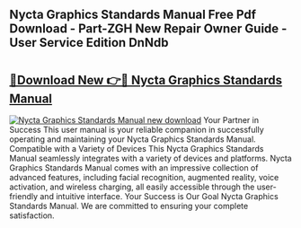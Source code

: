 ## Nycta Graphics Standards Manual Free Pdf Download - Part-ZGH New Repair Owner Guide - User Service Edition DnNdb

# <h2><a href="http://cf20722.oget.top/?id=Nycta+Graphics+Standards+Manual">🔗Download New 👉🔴 Nycta Graphics Standards Manual</a></h2>

[![Nycta Graphics Standards Manual new download](https://i.imgur.com/5g1atiW.png)](http://cf20722.oget.top/?id=Nycta+Graphics+Standards+Manual)
Your Partner in Success This user manual is your reliable companion in successfully operating and maintaining your Nycta Graphics Standards Manual. Compatible with a Variety of Devices This Nycta Graphics Standards Manual seamlessly integrates with a variety of devices and platforms. Nycta Graphics Standards Manual comes with an impressive collection of advanced features, including facial recognition, augmented reality, voice activation, and wireless charging, all easily accessible through the user-friendly and intuitive interface. Your Success is Our Goal Nycta Graphics Standards Manual. We are committed to ensuring your complete satisfaction.
